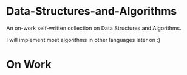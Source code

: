 # Data-Structures-and-Algorithms

An on-work self-written collection on Data Structures and Algorithms. 

I will implement most algorithms in other languages later on :)

# On Work
